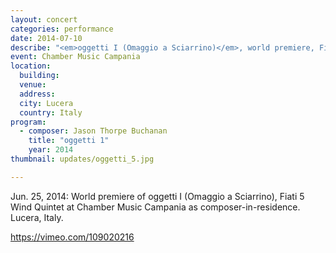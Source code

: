 ```yaml
---
layout: concert
categories: performance
date: 2014-07-10
describe: "<em>oggetti I (Omaggio a Sciarrino)</em>, world premiere, Fiati 5 Wind Quintet. Composer-in-Residence."
event: Chamber Music Campania
location:
  building:
  venue:
  address:
  city: Lucera
  country: Italy
program:
  - composer: Jason Thorpe Buchanan
    title: "oggetti 1"
    year: 2014
thumbnail: updates/oggetti_5.jpg

---
```


Jun. 25, 2014: World premiere of oggetti I (Omaggio a Sciarrino), Fiati 5 Wind Quintet at Chamber Music Campania as composer-in-residence. Lucera, Italy.

https://vimeo.com/109020216

